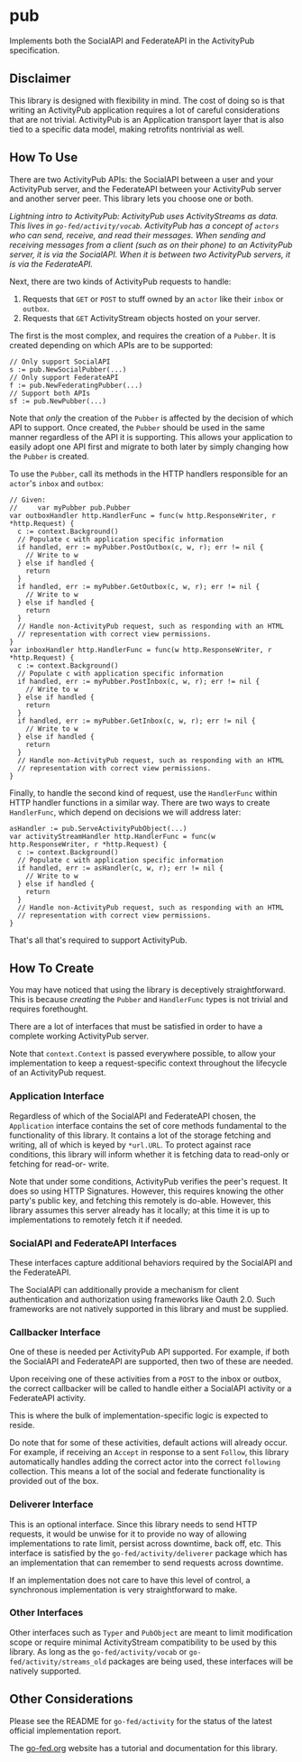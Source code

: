 # pub

Implements both the SocialAPI and FederateAPI in the ActivityPub specification.

## Disclaimer

This library is designed with flexibility in mind. The cost of doing so is that
writing an ActivityPub application requires a lot of careful considerations that
are not trivial. ActivityPub is an Application transport layer that is also tied
to a specific data model, making retrofits nontrivial as well.

## How To Use

There are two ActivityPub APIs: the SocialAPI between a user and your
ActivityPub server, and the FederateAPI between your ActivityPub server and
another server peer. This library lets you choose one or both.

*Lightning intro to ActivityPub: ActivityPub uses ActivityStreams as data. This
lives in `go-fed/activity/vocab`. ActivityPub has a concept of `actors` who can
send, receive, and read their messages. When sending and receiving messages from
a client (such as on their phone) to an ActivityPub server, it is via the
SocialAPI. When it is between two ActivityPub servers, it is via the
FederateAPI.*

Next, there are two kinds of ActivityPub requests to handle:

1. Requests that `GET` or `POST` to stuff owned by an `actor` like their `inbox`
 or `outbox`.
1. Requests that `GET` ActivityStream objects hosted on your server.

The first is the most complex, and requires the creation of a `Pubber`. It is
created depending on which APIs are to be supported:

```golang
// Only support SocialAPI
s := pub.NewSocialPubber(...)
// Only support FederateAPI
f := pub.NewFederatingPubber(...)
// Support both APIs
sf := pub.NewPubber(...)
```

Note that *only* the creation of the `Pubber` is affected by the decision of
which API to support. Once created, the `Pubber` should be used in the same
manner regardless of the API it is supporting. This allows your application
to easily adopt one API first and migrate to both later by simply changing how
the `Pubber` is created.

To use the `Pubber`, call its methods in the HTTP handlers responsible for an
`actor`'s `inbox` and `outbox`:

```golang
// Given:
//     var myPubber pub.Pubber
var outboxHandler http.HandlerFunc = func(w http.ResponseWriter, r *http.Request) {
  c := context.Background()
  // Populate c with application specific information
  if handled, err := myPubber.PostOutbox(c, w, r); err != nil {
    // Write to w
  } else if handled {
    return
  }
  if handled, err := myPubber.GetOutbox(c, w, r); err != nil {
    // Write to w
  } else if handled {
    return
  }
  // Handle non-ActivityPub request, such as responding with an HTML
  // representation with correct view permissions.
}
var inboxHandler http.HandlerFunc = func(w http.ResponseWriter, r *http.Request) {
  c := context.Background()
  // Populate c with application specific information
  if handled, err := myPubber.PostInbox(c, w, r); err != nil {
    // Write to w
  } else if handled {
    return
  }
  if handled, err := myPubber.GetInbox(c, w, r); err != nil {
    // Write to w
  } else if handled {
    return
  }
  // Handle non-ActivityPub request, such as responding with an HTML
  // representation with correct view permissions.
}
```

Finally, to handle the second kind of request, use the `HandlerFunc` within HTTP
handler functions in a similar way. There are two ways to create `HandlerFunc`,
which depend on decisions we will address later:

```golang
asHandler := pub.ServeActivityPubObject(...)
var activityStreamHandler http.HandlerFunc = func(w http.ResponseWriter, r *http.Request) {
  c := context.Background()
  // Populate c with application specific information
  if handled, err := asHandler(c, w, r); err != nil {
    // Write to w
  } else if handled {
    return
  }
  // Handle non-ActivityPub request, such as responding with an HTML
  // representation with correct view permissions.
}
```

That's all that's required to support ActivityPub.

## How To Create

You may have noticed that using the library is deceptively straightforward. This
is because *creating* the `Pubber` and `HandlerFunc` types is not trivial and
requires forethought.

There are a lot of interfaces that must be satisfied in order to have a complete
working ActivityPub server.

Note that `context.Context` is passed everywhere possible, to allow your
implementation to keep a request-specific context throughout the lifecycle of
an ActivityPub request.

### Application Interface

Regardless of which of the SocialAPI and FederateAPI chosen, the `Application`
interface contains the set of core methods fundamental to the functionality of
this library. It contains a lot of the storage fetching and writing, all of
which is keyed by `*url.URL`. To protect against race conditions, this library
will inform whether it is fetching data to read-only or fetching for read-or-
write.

Note that under some conditions, ActivityPub verifies the peer's request. It
does so using HTTP Signatures. However, this requires knowing the other party's
public key, and fetching this remotely is do-able. However, this library assumes
this server already has it locally; at this time it is up to implementations to
remotely fetch it if needed.

### SocialAPI and FederateAPI Interfaces

These interfaces capture additional behaviors required by the SocialAPI and the
FederateAPI.

The SocialAPI can additionally provide a mechanism for client authentication and
authorization using frameworks like Oauth 2.0. Such frameworks are not natively
supported in this library and must be supplied.

### Callbacker Interface

One of these is needed per ActivityPub API supported. For example, if both the
SocialAPI and FederateAPI are supported, then two of these are needed.

Upon receiving one of these activities from a `POST` to the inbox or outbox, the
correct callbacker will be called to handle either a SocialAPI activity or a
FederateAPI activity.

This is where the bulk of implementation-specific logic is expected to reside.

Do note that for some of these activities, default actions will already occur.
For example, if receiving an `Accept` in response to a sent `Follow`, this
library automatically handles adding the correct actor into the correct
`following` collection. This means a lot of the social and federate
functionality is provided out of the box.

### Deliverer Interface

This is an optional interface. Since this library needs to send HTTP requests,
it would be unwise for it to provide no way of allowing implementations to
rate limit, persist across downtime, back off, etc. This interface is satisfied
by the `go-fed/activity/deliverer` package which has an implementation that can
remember to send requests across downtime.

If an implementation does not care to have this level of control, a synchronous
implementation is very straightforward to make.

### Other Interfaces

Other interfaces such as `Typer` and `PubObject` are meant to limit modification
scope or require minimal ActivityStream compatibility to be used by this
library. As long as the `go-fed/activity/vocab` or `go-fed/activity/streams_old`
packages are being used, these interfaces will be natively supported.

## Other Considerations

Please see the README for `go-fed/activity` for the status of the latest
official implementation report.

The [go-fed.org](https://go-fed.org) website has a tutorial and documentation
for this library.
